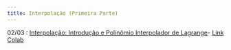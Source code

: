```yaml
---
title: Interpolação (Primeira Parte) 
---
```


02/03
: [Interpolação: Introdução e Polinômio Interpolador de Lagrange](https://youtu.be/vhVfhBO_7-4)- [Link Colab](https://colab.research.google.com/drive/1xc1XaOCK6TOw_dSpmQmRcXgub-Z6cdjp#scrollTo=2aeGarPbHQp_)

